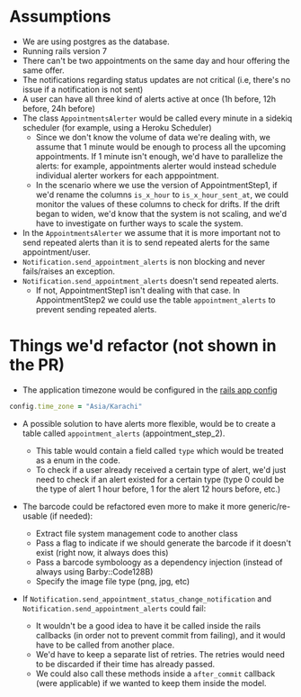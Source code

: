 # Assumptions

* We are using postgres as the database.
* Running rails version 7
* There can't be two appointments on the same day and hour offering the same offer.
* The notifications regarding status updates are not critical (i.e, there's no issue if a notification is not sent)
* A user can have all three kind of alerts active at once (1h before, 12h before, 24h before)
* The class `AppointmentsAlerter` would be called every minute in a sidekiq scheduler (for example, using a Heroku Scheduler)
  * Since we don't know the volume of data we're dealing with, we assume that 1 minute would be enough to process all the upcoming
    appointments. If 1 minute isn't enough, we'd have to parallelize the alerts: for example, appointments alerter would instead
    schedule individual alerter workers for each apppointment.
  * In the scenario where we use the version of AppointmentStep1, if we'd rename the columns `is_x_hour` to `is_x_hour_sent_at`, we could monitor the values of these columns
    to check for drifts. If the drift began to widen, we'd know that the system is not scaling, and we'd have to investigate
    on further ways to scale the system.
* In the `AppointmentsAlerter` we assume that it is more important not to send repeated alerts than it is to send repeated alerts
for the same appointment/user.
* `Notification.send_appointment_alerts` is non blocking and never fails/raises an exception.
* `Notification.send_appointment_alerts` doesn't send repeated alerts.
  * If not, AppointmentStep1 isn't dealing with that case. In AppointmentStep2 we could use the table `appointment_alerts` to prevent sending repeated alerts.

# Things we'd refactor (not shown in the PR)

* The application timezone would be configured in the [rails app config](https://api.rubyonrails.org/classes/ActiveSupport/TimeZone.html)

```ruby
config.time_zone = "Asia/Karachi"
```

* A possible solution to have alerts more flexible, would be to create a table called `appointment_alerts` (appointment_step_2).
  * This table would contain a field called `type` which would be treated as a enum in the code.
  * To check if a user already received a certain type of alert, we'd just need to check if an alert existed for a certain type (type 0 could be the type of alert 1 hour before, 1 for the alert 12 hours before, etc.)

* The barcode could be refactored even more to make it more generic/re-usable (if needed):
  - Extract file system management code to another class
  - Pass a flag to indicate if we should generate the barcode if it doesn't exist (right now, it always does this)
  - Pass a barcode symboloogy as a dependency injection (instead of always using Barby::Code128B)
  - Specify the image file type (png, jpg, etc)

* If `Notification.send_appointment_status_change_notification` and `Notification.send_appointment_alerts` could fail:
  * It wouldn't be a good idea to have it be called inside the rails callbacks (in order not to prevent commit from failing), and it would have to be called from another place.
  * We'd have to keep a separate list of retries. The retries would need to be discarded if their time has already passed.
  * We could also call these methods inside a `after_commit` callback (were applicable) if we wanted to keep them inside the model.
